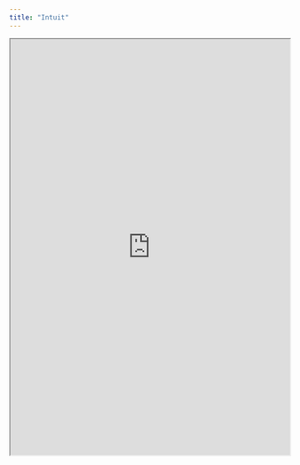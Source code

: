 ```yaml
---
title: "Intuit"
---
```




<iframe height="750" width="100%" src="https://ewelton.github.io/ktest/wiki.html#Intuit"></iframe>
